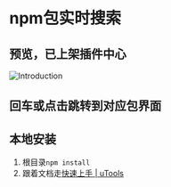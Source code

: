 # npm包实时搜索

## 预览，已上架插件中心

![Introduction](D:\front_end_learn\其他技术\images\JavaWeb\Introduction.png)

## 回车或点击跳转到对应包界面

##	本地安装

1. 根目录`npm install`
2. 跟着文档走[快速上手 | uTools](https://u.tools/docs/developer/welcome.html)



